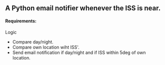 ## A Python email notifier whenever the ISS is near.

#### Requirements:
  
Logic
- Compare day/night.
- Compare own location wiht ISS'.
- Send email notification if day/night and if ISS within 5deg of own location.
